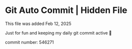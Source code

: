 # Git Auto Commit | Hidden File

This file was added Feb 12, 2025

Just for fun and keeping my daily git commit active 🤪

commit number: 546271
